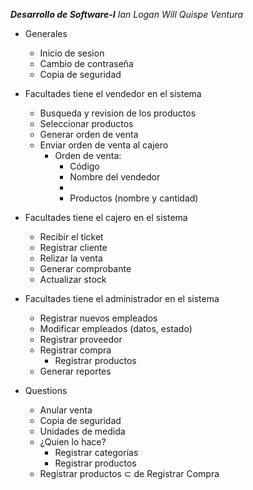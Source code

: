 ***Desarrollo de Software-I***
*Ian Logan Will Quispe Ventura*
* Generales
  - Inicio de sesion
  - Cambio de contraseña
  - Copia de seguridad
  

* Facultades tiene el vendedor en el sistema
  - Busqueda y revision de los productos
  - Seleccionar productos
  - Generar orden de venta
  - Enviar orden de venta al cajero
    - Orden de venta:
      - Código
      - Nombre del vendedor
      - 
      - Productos (nombre y cantidad)

* Facultades tiene el cajero en el sistema
  - Recibir el ticket
  - Registrar cliente
  - Relizar la venta
  - Generar comprobante
  - Actualizar stock

* Facultades tiene el administrador en el sistema
  - Registrar nuevos empleados
  - Modificar empleados (datos, estado)
  - Registrar proveedor
  - Registrar compra 
    - Registrar productos
  - Generar reportes

* Questions
  - Anular venta
  - Copia de seguridad
  - Unidades de medida
  - ¿Quien lo hace?
    - Registrar categorías
    - Registrar productos
  - Registrar productos ⊂ de Registrar Compra
